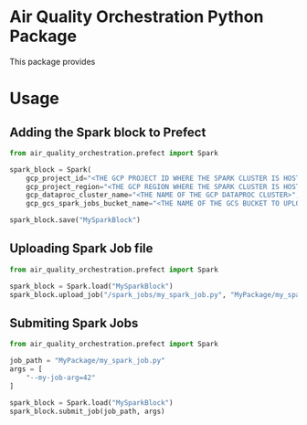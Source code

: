 # Air Quality Orchestration Python Package

This package provides

# Usage

## Adding the Spark block to Prefect

```py
from air_quality_orchestration.prefect import Spark

spark_block = Spark(
    gcp_project_id="<THE GCP PROJECT ID WHERE THE SPARK CLUSTER IS HOSTED>",
    gcp_project_region="<THE GCP REGION WHERE THE SPARK CLUSTER IS HOSTED>",
    gcp_dataproc_cluster_name="<THE NAME OF THE GCP DATAPROC CLUSTER>",
    gcp_gcs_spark_jobs_bucket_name="<THE NAME OF THE GCS BUCKET TO UPLOAD SPARK JOBS>")

spark_block.save("MySparkBlock")
```

## Uploading Spark Job file

```py
from air_quality_orchestration.prefect import Spark

spark_block = Spark.load("MySparkBlock")
spark_block.upload_job("/spark_jobs/my_spark_job.py", "MyPackage/my_spark_job.py")
```

## Submiting Spark Jobs

```py
from air_quality_orchestration.prefect import Spark

job_path = "MyPackage/my_spark_job.py"
args = [
    "--my-job-arg=42"
]

spark_block = Spark.load("MySparkBlock")
spark_block.submit_job(job_path, args)
```
